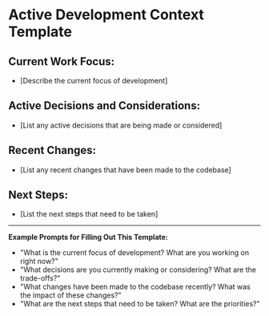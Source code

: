 # Active Development Context Template

## Current Work Focus:
*   \[Describe the current focus of development]

## Active Decisions and Considerations:
*   \[List any active decisions that are being made or considered]

## Recent Changes:
*   \[List any recent changes that have been made to the codebase]

## Next Steps:
*   \[List the next steps that need to be taken]

---

**Example Prompts for Filling Out This Template:**

*   "What is the current focus of development? What are you working on right now?"
*   "What decisions are you currently making or considering? What are the trade-offs?"
*   "What changes have been made to the codebase recently? What was the impact of these changes?"
*   "What are the next steps that need to be taken? What are the priorities?"
